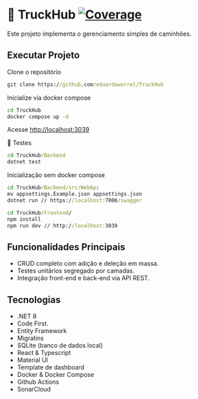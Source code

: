 # 🚛 TruckHub [![Coverage](https://sonarcloud.io/api/project_badges/measure?project=eduardoworrel_TruckHub&metric=coverage)](https://sonarcloud.io/summary/new_code?id=eduardoworrel_TruckHub)

Este projeto implementa o gerenciamento simples de caminhões.

## Executar Projeto

Clone o repositório
```cmd
git clone https://github.com/eduardoworrel/TruckHub
```

Inicialize via docker compose

```cmd
cd TruckHub
docker compose up -d
```

Acesse [http://localhost:3039](http://localhost:3039)

🧪 Testes

```cmd
cd TruckHub/Backend
dotnet test
```


Inicialização sem docker compose
```cmd
cd TruckHub/Backend/src/WebApi
mv appsettings.Example.json appsettings.json
dotnet run // https://localhost:7006/swagger

cd TruckHub/Frontend/
npm install
npm run dev // http://localhost:3039
```


## Funcionalidades Principais

- CRUD completo com adição e deleção em massa.
- Testes unitários segregado por camadas. 
- Integração front-end e back-end via API REST.

## Tecnologias

- .NET 8
 - Code First.
 - Entity Framework
 - Migratins
- SQLite (banco de dados local)
- React & Typescript
 - Material UI
 - Template de dashboard
- Docker & Docker Compose
- Github Actions
- SonarCloud